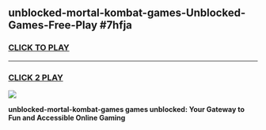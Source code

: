 
## unblocked-mortal-kombat-games-Unblocked-Games-Free-Play #7hfja
<h3>
<a href="https://us.freeplayer.one?title=unblocked-mortal-kombat-games&ref=9M">CLICK TO PLAY</a></h3>
<hr>

<h3>
<a href="https://us.freeplayer.one?title=unblocked-mortal-kombat-games&ref=9M">CLICK 2 PLAY</a>
  
</h3>

<a href="https://us.freeplayer.one?title=unblocked-mortal-kombat-games&ref=9M"><img src="https://clearcache.store/games.png"></a>


**unblocked-mortal-kombat-games games unblocked: Your Gateway to Fun and Accessible Online Gaming**
